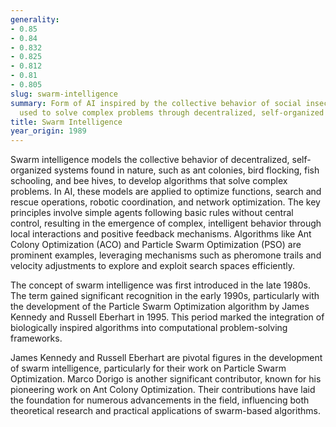 ```yaml
---
generality:
- 0.85
- 0.84
- 0.832
- 0.825
- 0.812
- 0.81
- 0.805
slug: swarm-intelligence
summary: Form of AI inspired by the collective behavior of social insects and animals,
  used to solve complex problems through decentralized, self-organized systems.
title: Swarm Intelligence
year_origin: 1989
---
```


Swarm intelligence models the collective behavior of decentralized, self-organized systems found in nature, such as ant colonies, bird flocking, fish schooling, and bee hives, to develop algorithms that solve complex problems. In AI, these models are applied to optimize functions, search and rescue operations, robotic coordination, and network optimization. The key principles involve simple agents following basic rules without central control, resulting in the emergence of complex, intelligent behavior through local interactions and positive feedback mechanisms. Algorithms like Ant Colony Optimization (ACO) and Particle Swarm Optimization (PSO) are prominent examples, leveraging mechanisms such as pheromone trails and velocity adjustments to explore and exploit search spaces efficiently.

The concept of swarm intelligence was first introduced in the late 1980s. The term gained significant recognition in the early 1990s, particularly with the development of the Particle Swarm Optimization algorithm by James Kennedy and Russell Eberhart in 1995. This period marked the integration of biologically inspired algorithms into computational problem-solving frameworks.

James Kennedy and Russell Eberhart are pivotal figures in the development of swarm intelligence, particularly for their work on Particle Swarm Optimization. Marco Dorigo is another significant contributor, known for his pioneering work on Ant Colony Optimization. Their contributions have laid the foundation for numerous advancements in the field, influencing both theoretical research and practical applications of swarm-based algorithms.